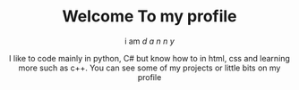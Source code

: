 <h1 align='center'>Welcome To my profile</h1>
<p align='center'>
i am  <i>d a n n y</i>
</p>
<p align='center'>I like to code mainly in python, C# but know how to in html, css and learning more such as c++. You can see some of my projects or little bits on my profile</p>

